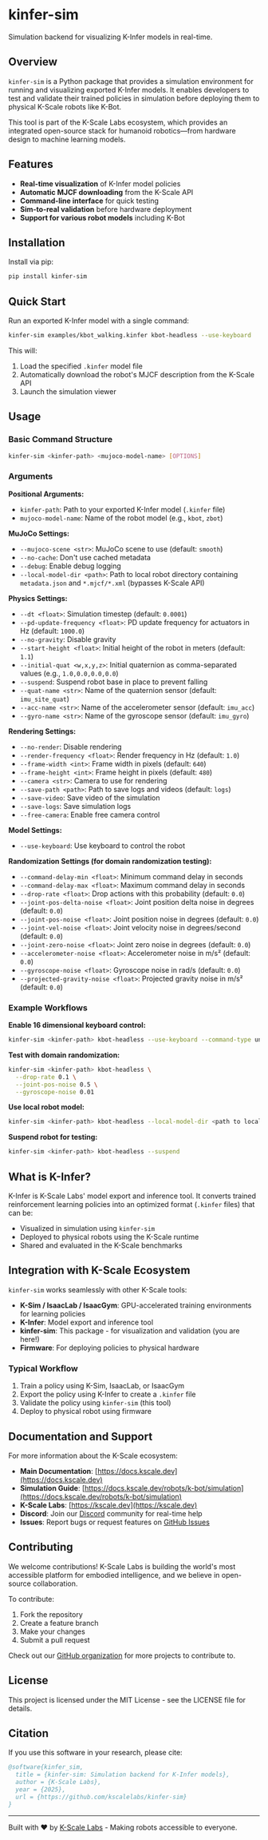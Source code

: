 # kinfer-sim

Simulation backend for visualizing K-Infer models in real-time.

## Overview

`kinfer-sim` is a Python package that provides a simulation environment for running and visualizing exported K-Infer models. It enables developers to test and validate their trained policies in simulation before deploying them to physical K-Scale robots like K-Bot.

This tool is part of the K-Scale Labs ecosystem, which provides an integrated open-source stack for humanoid robotics—from hardware design to machine learning models.

## Features

- **Real-time visualization** of K-Infer model policies
- **Automatic MJCF downloading** from the K-Scale API
- **Command-line interface** for quick testing
- **Sim-to-real validation** before hardware deployment
- **Support for various robot models** including K-Bot

## Installation

Install via pip:

```bash
pip install kinfer-sim
```

## Quick Start

Run an exported K-Infer model with a single command:

```bash
kinfer-sim examples/kbot_walking.kinfer kbot-headless --use-keyboard
```

This will:
1. Load the specified `.kinfer` model file
2. Automatically download the robot's MJCF description from the K-Scale API
3. Launch the simulation viewer

## Usage

### Basic Command Structure

```bash
kinfer-sim <kinfer-path> <mujoco-model-name> [OPTIONS]
```

### Arguments

**Positional Arguments:**
- `kinfer-path`: Path to your exported K-Infer model (`.kinfer` file)
- `mujoco-model-name`: Name of the robot model (e.g., `kbot`, `zbot`)

**MuJoCo Settings:**
- `--mujoco-scene <str>`: MuJoCo scene to use (default: `smooth`)
- `--no-cache`: Don't use cached metadata
- `--debug`: Enable debug logging
- `--local-model-dir <path>`: Path to local robot directory containing `metadata.json` and `*.mjcf/*.xml` (bypasses K-Scale API)

**Physics Settings:**
- `--dt <float>`: Simulation timestep (default: `0.0001`)
- `--pd-update-frequency <float>`: PD update frequency for actuators in Hz (default: `1000.0`)
- `--no-gravity`: Disable gravity
- `--start-height <float>`: Initial height of the robot in meters (default: `1.1`)
- `--initial-quat <w,x,y,z>`: Initial quaternion as comma-separated values (e.g., `1.0,0.0,0.0,0.0`)
- `--suspend`: Suspend robot base in place to prevent falling
- `--quat-name <str>`: Name of the quaternion sensor (default: `imu_site_quat`)
- `--acc-name <str>`: Name of the accelerometer sensor (default: `imu_acc`)
- `--gyro-name <str>`: Name of the gyroscope sensor (default: `imu_gyro`)

**Rendering Settings:**
- `--no-render`: Disable rendering
- `--render-frequency <float>`: Render frequency in Hz (default: `1.0`)
- `--frame-width <int>`: Frame width in pixels (default: `640`)
- `--frame-height <int>`: Frame height in pixels (default: `480`)
- `--camera <str>`: Camera to use for rendering
- `--save-path <path>`: Path to save logs and videos (default: `logs`)
- `--save-video`: Save video of the simulation
- `--save-logs`: Save simulation logs
- `--free-camera`: Enable free camera control

**Model Settings:**
- `--use-keyboard`: Use keyboard to control the robot

**Randomization Settings (for domain randomization testing):**
- `--command-delay-min <float>`: Minimum command delay in seconds
- `--command-delay-max <float>`: Maximum command delay in seconds
- `--drop-rate <float>`: Drop actions with this probability (default: `0.0`)
- `--joint-pos-delta-noise <float>`: Joint position delta noise in degrees (default: `0.0`)
- `--joint-pos-noise <float>`: Joint position noise in degrees (default: `0.0`)
- `--joint-vel-noise <float>`: Joint velocity noise in degrees/second (default: `0.0`)
- `--joint-zero-noise <float>`: Joint zero noise in degrees (default: `0.0`)
- `--accelerometer-noise <float>`: Accelerometer noise in m/s² (default: `0.0`)
- `--gyroscope-noise <float>`: Gyroscope noise in rad/s (default: `0.0`)
- `--projected-gravity-noise <float>`: Projected gravity noise in m/s² (default: `0.0`)

### Example Workflows

**Enable 16 dimensional keyboard control:**
```bash
kinfer-sim <kinfer-path> kbot-headless --use-keyboard --command-type unified
```

**Test with domain randomization:**
```bash
kinfer-sim <kinfer-path> kbot-headless \
  --drop-rate 0.1 \
  --joint-pos-noise 0.5 \
  --gyroscope-noise 0.01
```

**Use local robot model:**
```bash
kinfer-sim <kinfer-path> kbot-headless --local-model-dir <path to local model>
```

**Suspend robot for testing:**
```bash
kinfer-sim <kinfer-path> kbot-headless --suspend
```

## What is K-Infer?

K-Infer is K-Scale Labs' model export and inference tool. It converts trained reinforcement learning policies into an optimized format (`.kinfer` files) that can be:
- Visualized in simulation using `kinfer-sim`
- Deployed to physical robots using the K-Scale runtime
- Shared and evaluated in the K-Scale benchmarks

## Integration with K-Scale Ecosystem

`kinfer-sim` works seamlessly with other K-Scale tools:

- **K-Sim / IsaacLab / IsaacGym**: GPU-accelerated training environments for learning policies
- **K-Infer**: Model export and inference tool
- **kinfer-sim**: This package - for visualization and validation (you are here!)
- **Firmware**: For deploying policies to physical hardware

### Typical Workflow

1. Train a policy using K-Sim, IsaacLab, or IsaacGym
2. Export the policy using K-Infer to create a `.kinfer` file
3. Validate the policy using `kinfer-sim` (this tool)
4. Deploy to physical robot using firmware

## Documentation and Support

For more information about the K-Scale ecosystem:
- **Main Documentation**: [https://docs.kscale.dev](https://docs.kscale.dev)
- **Simulation Guide**: [https://docs.kscale.dev/robots/k-bot/simulation](https://docs.kscale.dev/robots/k-bot/simulation)
- **K-Scale Labs**: [https://kscale.dev](https://kscale.dev)
- **Discord**: Join our [Discord](https://discord.gg/wZmtKrRYwF) community for real-time help
- **Issues**: Report bugs or request features on [GitHub Issues](https://github.com/kscalelabs/kinfer-sim/issues)

## Contributing

We welcome contributions! K-Scale Labs is building the world's most accessible platform for embodied intelligence, and we believe in open-source collaboration.

To contribute:
1. Fork the repository
2. Create a feature branch
3. Make your changes
4. Submit a pull request

Check out our [GitHub organization](https://github.com/kscalelabs) for more projects to contribute to.

## License

This project is licensed under the MIT License - see the LICENSE file for details.

## Citation

If you use this software in your research, please cite:

```bibtex
@software{kinfer_sim,
  title = {kinfer-sim: Simulation backend for K-Infer models},
  author = {K-Scale Labs},
  year = {2025},
  url = {https://github.com/kscalelabs/kinfer-sim}
}
```

---

Built with ❤️ by [K-Scale Labs](https://kscale.dev) - Making robots accessible to everyone.
